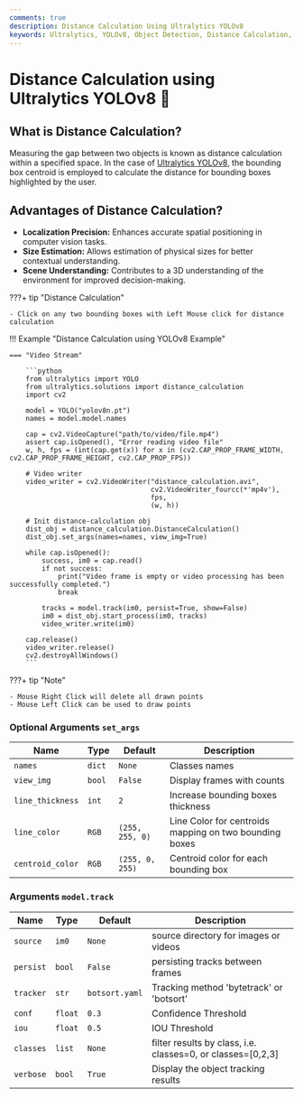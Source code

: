 ```yaml
---
comments: true
description: Distance Calculation Using Ultralytics YOLOv8
keywords: Ultralytics, YOLOv8, Object Detection, Distance Calculation, Object Tracking, Notebook, IPython Kernel, CLI, Python SDK
---
```


# Distance Calculation using Ultralytics YOLOv8 🚀

## What is Distance Calculation?

Measuring the gap between two objects is known as distance calculation within a specified space. In the case of [Ultralytics YOLOv8](https://github.com/ultralytics/ultralytics), the bounding box centroid is employed to calculate the distance for bounding boxes highlighted by the user.

## Advantages of Distance Calculation?

- **Localization Precision:** Enhances accurate spatial positioning in computer vision tasks.
- **Size Estimation:** Allows estimation of physical sizes for better contextual understanding.
- **Scene Understanding:** Contributes to a 3D understanding of the environment for improved decision-making.

???+ tip "Distance Calculation"

    - Click on any two bounding boxes with Left Mouse click for distance calculation

!!! Example "Distance Calculation using YOLOv8 Example"

    === "Video Stream"

        ```python
        from ultralytics import YOLO
        from ultralytics.solutions import distance_calculation
        import cv2

        model = YOLO("yolov8n.pt")
        names = model.model.names

        cap = cv2.VideoCapture("path/to/video/file.mp4")
        assert cap.isOpened(), "Error reading video file"
        w, h, fps = (int(cap.get(x)) for x in (cv2.CAP_PROP_FRAME_WIDTH, cv2.CAP_PROP_FRAME_HEIGHT, cv2.CAP_PROP_FPS))

        # Video writer
        video_writer = cv2.VideoWriter("distance_calculation.avi",
                                       cv2.VideoWriter_fourcc(*'mp4v'),
                                       fps,
                                       (w, h))

        # Init distance-calculation obj
        dist_obj = distance_calculation.DistanceCalculation()
        dist_obj.set_args(names=names, view_img=True)

        while cap.isOpened():
            success, im0 = cap.read()
            if not success:
                print("Video frame is empty or video processing has been successfully completed.")
                break

            tracks = model.track(im0, persist=True, show=False)
            im0 = dist_obj.start_process(im0, tracks)
            video_writer.write(im0)

        cap.release()
        video_writer.release()
        cv2.destroyAllWindows()
        ```

???+ tip "Note"

    - Mouse Right Click will delete all drawn points
    - Mouse Left Click can be used to draw points

### Optional Arguments `set_args`

| Name             | Type   | Default         | Description                                            |
|------------------|--------|-----------------|--------------------------------------------------------|
| `names`          | `dict` | `None`          | Classes names                                          |
| `view_img`       | `bool` | `False`         | Display frames with counts                             |
| `line_thickness` | `int`  | `2`             | Increase bounding boxes thickness                      |
| `line_color`     | `RGB`  | `(255, 255, 0)` | Line Color for centroids mapping on two bounding boxes |
| `centroid_color` | `RGB`  | `(255, 0, 255)` | Centroid color for each bounding box                   |

### Arguments `model.track`

| Name      | Type    | Default        | Description                                                 |
|-----------|---------|----------------|-------------------------------------------------------------|
| `source`  | `im0`   | `None`         | source directory for images or videos                       |
| `persist` | `bool`  | `False`        | persisting tracks between frames                            |
| `tracker` | `str`   | `botsort.yaml` | Tracking method 'bytetrack' or 'botsort'                    |
| `conf`    | `float` | `0.3`          | Confidence Threshold                                        |
| `iou`     | `float` | `0.5`          | IOU Threshold                                               |
| `classes` | `list`  | `None`         | filter results by class, i.e. classes=0, or classes=[0,2,3] |
| `verbose` | `bool`  | `True`         | Display the object tracking results                         |

